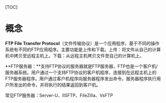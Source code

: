 [TOC]

# 概念

**FTP File Transfer Protocol**（文件传输协议）是一个应用程序，基于不同的操作系统有不同的FTP应用程序。主要功能是上传和下载。上传：将文件从自己的计算机中拷贝至远程主机上。下载：从远程主机拷贝文件至自己的计算机上。

**FTP服务器：**支持FTP协议的服务器就是FTP服务器，FTP也是一个客户机/服务器系统。用户通过一个支持FTP协议的客户机程序，连接到在远程主机上的FTP服务器程序。用户通过客户机程序向服务器程序发出命令，服务器程序执行用户所发出的命令，并将执行的结果返回到客户机。

常见FTP服务器：Server-U、IISFTP、FileZilla、VsFTP